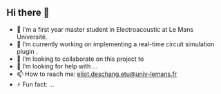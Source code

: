 ## Hi there 👋


- :seedling: I'm a first year master student in Electroacoustic at Le Mans Université.
- 🔭 I’m currently working on implementing a real-time circuit simulation plugin .
- 👯 I’m looking to collaborate on this project to 
- 🤔 I’m looking for help with ...
- 📫 How to reach me: eliot.deschang.etu@univ-lemans.fr
- ⚡ Fun fact: ...

